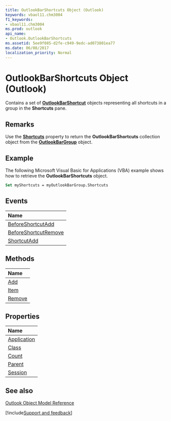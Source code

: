 ```yaml
---
title: OutlookBarShortcuts Object (Outlook)
keywords: vbaol11.chm3004
f1_keywords:
- vbaol11.chm3004
ms.prod: outlook
api_name:
- Outlook.OutlookBarShortcuts
ms.assetid: 5ee9f085-d2fe-c949-9edc-ad073801ea77
ms.date: 06/08/2017
localization_priority: Normal
---
```



# OutlookBarShortcuts Object (Outlook)

Contains a set of  **[OutlookBarShortcut](Outlook.OutlookBarShortcut.md)** objects representing all shortcuts in a group in the **Shortcuts** pane.


## Remarks

Use the  **[Shortcuts](Outlook.OutlookBarGroup.Shortcuts.md)** property to return the **OutlookBarShortcuts** collection object from the **[OutlookBarGroup](Outlook.OutlookBarGroup.md)** object.


## Example

The following Microsoft Visual Basic for Applications (VBA) example shows how to retrieve the  **OutlookBarShortcuts** object.


```vb
Set myShortcuts = myOutlookBarGroup.Shortcuts
```


## Events



|Name|
|:-----|
|[BeforeShortcutAdd](Outlook.OutlookBarShortcuts.BeforeShortcutAdd.md)|
|[BeforeShortcutRemove](Outlook.OutlookBarShortcuts.BeforeShortcutRemove.md)|
|[ShortcutAdd](Outlook.OutlookBarShortcuts.ShortcutAdd.md)|

## Methods



|Name|
|:-----|
|[Add](Outlook.OutlookBarShortcuts.Add.md)|
|[Item](Outlook.OutlookBarShortcuts.Item.md)|
|[Remove](Outlook.OutlookBarShortcuts.Remove.md)|

## Properties



|Name|
|:-----|
|[Application](Outlook.OutlookBarShortcuts.Application.md)|
|[Class](Outlook.OutlookBarShortcuts.Class.md)|
|[Count](Outlook.OutlookBarShortcuts.Count.md)|
|[Parent](Outlook.OutlookBarShortcuts.Parent.md)|
|[Session](Outlook.OutlookBarShortcuts.Session.md)|

## See also


[Outlook Object Model Reference](./overview/Outlook/object-model.md)

[!include[Support and feedback](~/includes/feedback-boilerplate.md)]